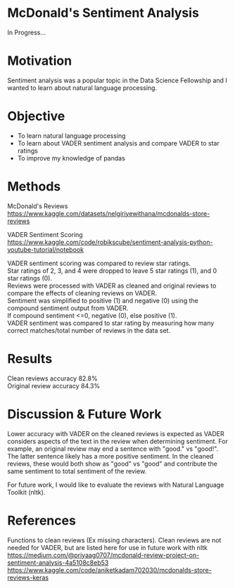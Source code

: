 # McDonald's Sentiment Analysis
In Progress...

# Motivation
Sentiment analysis was a popular topic in the Data Science Fellowship and I wanted to learn about natural language processing.

# Objective
- To learn natural language processing
- To learn about VADER sentiment analysis and compare VADER to star ratings
- To improve my knowledge of pandas

# Methods
McDonald's Reviews  
https://www.kaggle.com/datasets/nelgiriyewithana/mcdonalds-store-reviews  

VADER Sentiment Scoring  
https://www.kaggle.com/code/robikscube/sentiment-analysis-python-youtube-tutorial/notebook  

VADER sentiment scoring was compared to review star ratings.  
Star ratings of 2, 3, and 4 were dropped to leave 5 star ratings (1), and 0 star ratings (0).  
Reviews were processed with VADER as cleaned and original reviews to compare the effects of cleaning reviews on VADER.  
Sentiment was simplified to positive (1) and negative (0) using the compound sentiment output from VADER.  
If compound sentiment <=0, negative (0), else positive (1).  
VADER sentiment was compared to star rating by measuring how many correct matches/total number of reviews in the data set.

# Results
Clean reviews accuracy 82.8%  
Original review accuracy 84.3%  

# Discussion & Future Work
Lower accuracy with VADER on the cleaned reviews is expected as VADER considers aspects of the text in the review when determining sentiment. For example, an original review may end a sentence with "good." vs "good!". The latter sentence likely has a more positive sentiment. In the cleaned reviews, these would both show as "good" vs "good" and contribute the same sentiment to total sentiment of the review.

For future work, I would like to evaluate the reviews with Natural Language Toolkit (nltk).


# References
Functions to clean reviews (Ex missing characters). Clean reviews are not needed for VADER, but are listed here for use in future work with nltk
https://medium.com/@priyaag0707/mcdonald-review-project-on-sentiment-analysis-4a5108c8eb53
https://www.kaggle.com/code/aniketkadam702030/mcdonalds-store-reviews-keras
